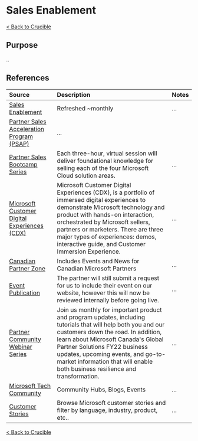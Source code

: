 # Sales Enablement

[< Back to Crucible](./)

## Purpose

..

## References


Source | Description | Notes
:----- | :-----  | :-----
[Sales Enablement](https://assetsprod.microsoft.com/mpn/en-us/sales-partner-enablement-guide.pdf)| Refreshed ~monthly | ...
[Partner Sales Acceleration Program (PSAP)](https://partner.microsoft.com/en-US/training/assets#/?search=Partner%20Sales%20Acceleration%20Program)| ...
[Partner Sales Bootcamp Series](https://partner.microsoft.com/en-us/training/assets/collection/microsoft-partner-sales-bootcamp-series#/)| Each three-hour, virtual session will deliver foundational knowledge for selling each of the four Microsoft Cloud solution areas.|...
[Microsoft Customer Digital Experiences (CDX)](https://cdx.transform.microsoft.com)| Microsoft Customer Digital Experiences (CDX), is a portfolio of immersed digital experiences to demonstrate Microsoft technology and product with hands-on interaction, orchestrated by Microsoft sellers, partners or marketers. There are three major types of experiences: demos, interactive guide, and Customer Immersion Experience. |...
[Canadian Partner Zone](https://www.microsoftpartnercommunity.com/t5/Canadian-Partner-Zone/ct-p/canadian-partner)|Includes Events and News for Canadian Microsoft Partners | ...
[Event Publication](https://aka.ms/SubmitEvent)| The partner will still submit a request for us to include their event on our website, however this will now be reviewed internally before going live.|...
[Partner Community Webinar Series](aka.ms/partnercall)|Join us monthly for important product and program updates, including tutorials that will help both you and our customers down the road. In addition, learn about Microsoft Canada's Global Partner Solutions FY22 business updates, upcoming events, and go-to-market information that will enable both business resilience and transformation.|...
[Microsoft Tech Community](https://techcommunity.microsoft.com/)| Community Hubs, Blogs, Events|...
[Customer Stories](https://customers.microsoft.com/en-us/search?sq=&ff=&p=0&so=story_publish_date%20desc)| Browse Microsoft customer stories and filter by language, industry, product, etc..| ...

[< Back to Crucible](./)

